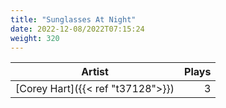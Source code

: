 ```yaml
---
title: "Sunglasses At Night"
date: 2022-12-08/2022T07:15:24
weight: 320
---
```




 Artist | Plays 
----- | -----:
[Corey Hart]({{< ref "t37128">}}) | 3
